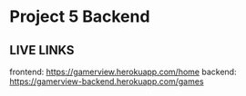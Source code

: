 # Project 5 Backend
## LIVE LINKS
frontend:
https://gamerview.herokuapp.com/home
backend:
https://gamerview-backend.herokuapp.com/games